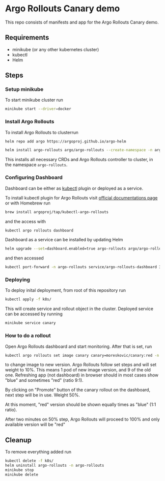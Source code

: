 # Argo Rollouts Canary demo

This repo consists of manifests and app for the Argo Rollouts Canary demo.

## Requirements

- minikube (or any other kubernetes cluster)
- kubectl
- Helm

## Steps

### Setup minikube

To start minikube cluster run 
```bash
minikube start --driver=docker
```

### Install Argo Rollouts

To install Argo Rollouts to clusterrun

```bash
helm repo add argo https://argoproj.github.io/argo-helm

helm install argo-rollouts argo/argo-rollouts --create-namespace -n argo-rollouts
```

This installs all necessary CRDs and Argo Rollouts controller to cluster, in the namespace `argo-rollouts`.

### Configuring Dashboard

Dashboard can be either as [kubectl](https://argoproj.github.io/argo-rollouts/installation/#kubectl-plugin-installation) plugin or deployed as a service.

To install kubectl plugin for Argo Rollouts visit [official documentations page](https://argoproj.github.io/argo-rollouts/installation/#kubectl-plugin-installation) or with Homebrew run

```bash
brew install argoproj/tap/kubectl-argo-rollouts 
```
and the access with

```bash
kubectl argo rollouts dashboard
```
Dashboard as a service can be installed by updating Helm

```bash
helm upgrade --set=dashboard.enabled=true argo-rollouts argo/argo-rollouts -n argo-rollouts
```
and then accessed 
```bash
kubectl port-forward -n argo-rollouts service/argo-rollouts-dashboard 3100
```

### Deploying

To deploy inital deployment, from root of this repository run 
```bash
kubectl apply -f k8s/
```

This will create service and rollout object in the cluster.
Deployed service can be accessed by running
```bash
minikube service canary
```

### How to do a rollout

Open Argo Rollouts dashboard and start monitoring. After that is set, run
```bash
kubectl argo rollouts set image canary canary=moreskovic/canary:red -n default
```
to change image to new version.
Argo Rollouts follow set steps and will set weight to 10%. This means 1 pod of new image version, and 9 of the old one.
Refreshing app (not dashboard) in browser should in most cases show "blue" and sometimes "red" (ratio 9:1).

By clicking on "Promote" button of the canary rollout on the dashboard, next step will be in use. Weight 50%.

At this moment, "red" version should be shown equally times as "blue" (1:1 ratio).

After two minutes on 50% step, Argo Rollouts will proceed to 100% and only available version will be "red"

## Cleanup

To remove everything added run
```bash
kubectl delete -f k8s/
helm uninstall argo-rollouts -n argo-rollouts
minikube stop
minikube delete
```
